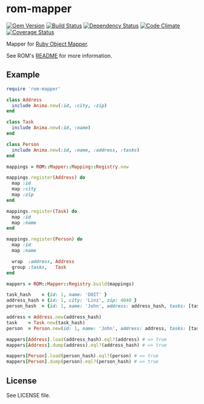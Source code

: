 # rom-mapper

[![Gem Version](https://badge.fury.io/rb/rom-mapper.png)][gem]
[![Build Status](https://travis-ci.org/rom-rb/rom-mapper.png?branch=master)][travis]
[![Dependency Status](https://gemnasium.com/rom-rb/rom-mapper.png)][gemnasium]
[![Code Climate](https://codeclimate.com/github/rom-rb/rom-mapper.png)][codeclimate]
[![Coverage Status](https://coveralls.io/repos/rom-rb/rom-mapper/badge.png?branch=master)][coveralls]

[gem]: https://rubygems.org/gems/rom-mapper
[travis]: https://travis-ci.org/rom-rb/rom-mapper
[gemnasium]: https://gemnasium.com/rom-rb/rom-mapper
[codeclimate]: https://codeclimate.com/github/rom-rb/rom-mapper
[coveralls]: https://coveralls.io/r/rom-rb/rom-mapper

Mapper for [Ruby Object Mapper](http://rom-rb.org).

See ROM's [README](https://github.com/rom-rb/rom) for more information.

## Example

```ruby
require 'rom-mapper'

class Address
  include Anima.new(:id, :city, :zip)
end

class Task
  include Anima.new(:id, :name)
end

class Person
  include Anima.new(:id, :name, :address, :tasks)
end

mappings = ROM::Mapper::Mapping::Registry.new

mappings.register(Address) do
  map :id
  map :city
  map :zip
end

mappings.register(Task) do
  map :id
  map :name
end

mappings.register(Person) do
  map :id
  map :name

  wrap  :address, Address
  group :tasks,   Task
end

mappers = ROM::Mapper::Registry.build(mappings)

task_hash    = {id: 1, name: 'DOIT' }
address_hash = {id: 1, city: 'Linz', zip: 4040 }
person_hash  = {id: 1, name: 'John', address: address_hash, tasks: [task_hash] }

address = Address.new(address_hash)
task    = Task.new(task_hash)
person  = Person.new(id: 1, name: 'John', address: address, tasks: [task])

mappers[Address].load(address_hash).eql?(address) # => true
mappers[Address].dump(address).eql?(address_hash) # => true

mappers[Person].load(person_hash).eql?(person) # => true
mappers[Person].dump(person).eql?(person_hash) # => true
```
## License

See LICENSE file.
